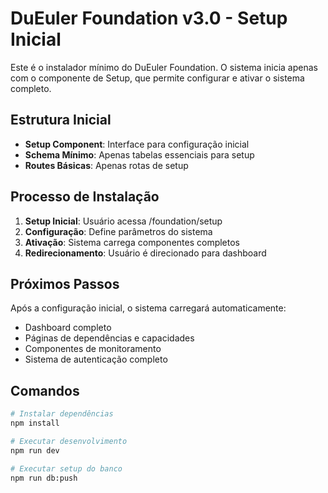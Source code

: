 <!-- REVISAR-ORFAO: Esta pasta foundation/foundation/ parece ser duplicada ou órfã -->
# DuEuler Foundation v3.0 - Setup Inicial

Este é o instalador mínimo do DuEuler Foundation. O sistema inicia apenas com o componente de Setup, que permite configurar e ativar o sistema completo.

## Estrutura Inicial

- **Setup Component**: Interface para configuração inicial
- **Schema Mínimo**: Apenas tabelas essenciais para setup
- **Routes Básicas**: Apenas rotas de setup

## Processo de Instalação

1. **Setup Inicial**: Usuário acessa /foundation/setup
2. **Configuração**: Define parâmetros do sistema
3. **Ativação**: Sistema carrega componentes completos
4. **Redirecionamento**: Usuário é direcionado para dashboard

## Próximos Passos

Após a configuração inicial, o sistema carregará automaticamente:
- Dashboard completo
- Páginas de dependências e capacidades  
- Componentes de monitoramento
- Sistema de autenticação completo

## Comandos

```bash
# Instalar dependências
npm install

# Executar desenvolvimento
npm run dev

# Executar setup do banco
npm run db:push
```
